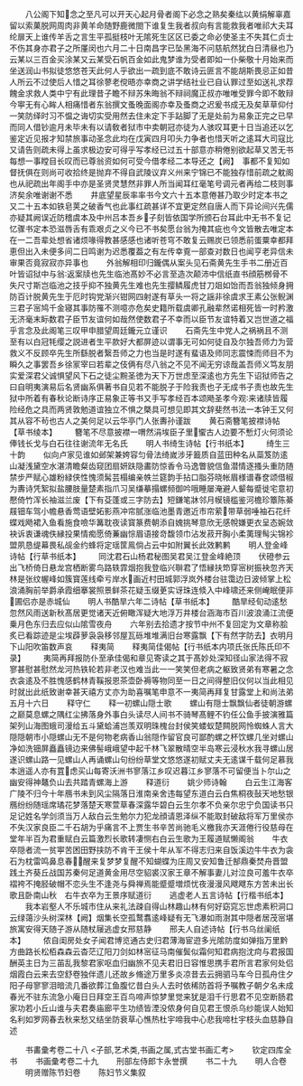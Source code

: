 <!-- { "loadSidebar": true } -->
　　八公阁下知念之至凡可以开天心起月骨者阁下必念之熟矣秦纮以黄绢解辜嘉留以索菓脱网周肉非黄羊命随野鹿微閤下谁复生我者叔向有言能救我者唯祁大夫耳纶扉天上谁传羊舌之言生平孤挺枝叶无隂死生区区已委之命必使圣主不失其仁贞士不伤其身亦君子之所厪闵也六月二十日南昌字已坠黑海不问慈航然犹白日清昼也乃云某以三百金买涂某又云某受石帆百金如此鬼梦谁为受者即如一仆柴敬十月始来而坐送润山书拟徒悠悠苍天此何人乎欲出一疏到底不敢诗云匪言不能胡斯畏忌正如昔人所云不过使后人惜之耳徐蓼老傥晤亦幸商之讲学结社业已自认罪过至如送礼求荐餽金求救人类中宁有此理昔子瞻不辩苏朱晦翁不辩祠魔正叔亦唯唯受罪今即不敢辩今寕无有心眸人相痛惜者东翁撰文蚤晚面阁亦幸及蚤商之迟爰书成无及矣草草仰付一笑防绎时习不愠之诲切实受用然去住未定下手跕脚了无是处前为易象正完之已早而同人借钞逾月未毕未有以请敎者狱市中卖朝冠亦徒为人骇叹耳更十日当追还以乞鉴定近见报才知禁旅事动圣念此均在戊寅四月叩头力争者也惜天听之逺耳大司寇比又请告则疏未得上虽求极边安可得乎写孝经已过五十部意亦稍倦别欲起草又苦无书每想一事瞠目长叹而已尊翁资如何可受今借孝经二本导还之【阙】　事都不复知如督抚俱在则尚可收拾终是抛弃不得自武陵议弃义州来宁锦已不能独存惜前疏之躭阁也从祀疏出年阁手中亦是圣贤灵慧然非罪人所当闻耳红毫笔号调元者再给二枝则事济矣余唯谢谢不悉
　　井底望星辰率率书今文六十五本意倦甚乃取少时定本书之又二十五本如铁皂荚之破香气也此事红疏甚详不宜更定然自唐人而下异论间兴先儒亦疑其阙误近防稽虞本及中州吕本吾乡子刻皆依国学所颁石台耳此中无书不复记忆骤书定本恐滋唇舌有乖艰贞之义今已不书矣愿台翁为掩其疵也今文皆散去唯定本在一二吾辈处想省诸烦喙得教甚感感也诸听苍穹不敢复云赐炭已领悉前蛋粟幸都拜恵但出入未便多间二日鸣谢为迟悉覆葢之有左传幸覔一部查对数日也闻亨老异信未审果否竟寂寂亦异事也
　　外翁解相印归鑨偶从案头见石斋黄先生手书二册近百叶皆诏狱中与翁返案牍也先生临池髙妙不必言至造次颠沛中信纸直书顔筋桞骨不失尺寸斯岂临池之技乎抑不独黄先生难也先生撄鳞履虎甘刀爼如饴而吾翁独倾身拥防百计脱黄先生于厄时钩党渐兴钳网四射遂有草头一将之謡非徐虞求王素公张鲵渊三君子宻鸠千金寝其事防罹不测噫亦危矣史籍所载虞卿孔融辈然诺相死皆一时矜激无济毫末眎数君子臣节友谊何如哉然使数君子不幸而以臣节友谊特着又岂世道之福乎言念及此阁笔三叹甲申腊望周廷鑨元立谨识
　　石斋先生中党人之祸祸且不测至有以白冠牦缨之説进者生平款好大都屏迹以谓事无可如何徒自及尔独吾师力为营救义不反顾卒先生所繇脱者繄吾师之力也当是时遂有蜚语及师同志震悚而师目不为瞬久之事罢吾乡徐冡宰曰若辈之伎俩有尽八翁之不见不闻无穷谅哉盖吾师义笃友朋实爱深君父诚惧望风下石之徒尘黦圣徳为天下万世虑至深逺也方先生下诏狱师告之曰自明夷演易后名贤幽系俱著书自见若不能脱子于险我责也子无成书子责也故先生狱中所着有春秋论断诗序正易象正等书又手写孝经百本颂飏圣孝今观来诸牍皆履险经危之具而两贤敦勉道谊独立不惧之槩具可想见即其文辞斐然书法一本钟王又何其从容不茍也古人之美何足以云华亭门人张夀孙谨跋
　　黄石斋簪笔披襟诗帖【草书绫本】
　　簪笔不尽意披襟一喟然涓埃臣子里蠁古人边要不慙灯火何须论俸钱长戈与白石往往谢流年无名氏
　　明人书绮生诗帖【行书纸本】
　　绮生三十韵
　　似向卢家见谁如邺架兼姱容匀骨法绮嵗涉牙籖质自蓝田种名从蘂笈防逺山凝浅黛空水湛清瞻粲齿窥团扇妍趺隐畵防惊香令马逸瞥貌信鱼潜情逐搔头重防随禁步严赋心雄粉緑侠性愧须髯芸榻编亲帙兰筵韵手拈口脂芬晓帐眉様谱春奁颂借椒为夀诗凭絮拟盐腰肢量楚素指爪习吴缣摹搨螺频御吟哦睡屡淹避人颦每蹙徙宅意初懕倚竹浑长袖滋兰废【下有芟蓬或三字防去】短鎌笔牀邻月幙镜槛鉴河檐珍簟陈綦屐钿车驾小幨悬香莺语壁妬影燕冲帘腻涨临池墨青邀近市帘萦带草弱唾袖石花纤蝶戏飏裙入鱼看施食噞华篝耽夜读寳篆费朝添自媿挑琴意欣无感帨嫌更衣呈态婉敛袂诉衷谦魂佚縁投果情痴愿倚蒹幽悰眉语接竒馥领巾沾发菽开胸小柔荑理髩尖锦袗盟夙恳缇幕畏私觇金约蜂将定瑶筐鳯倘占云中如附翼长此效鹣鹣
　　明人登金峰诗帖【行草书纸本】
　　同沈君石山杨君秘图吴君吴江登金峰絶顶
　　伏磴参云出飞桥倚日悬龙宫栖断雾鸟路轶霏烟抱我登临兴聨君了悟縁扶笻穿宻树振袂忽齐天林是张纹幄峰如簇寳莲线牵亏岸水画近村田城郭浮岚外楼台驻霭边日波倾掌上松浪涌胸前举爵承霞细搴裳照景鲜茶花疑玉缀茰实讶珠连倐入中峰啸还来侧崦眠便非圃侣亦是赤城仙
　　明人书酷旱六年二诗帖【草书纸本】
　　酷旱经旬动逺愁忽然风雨送新秋髙居更觉诸天近俯瞰浑疑大地浮万井楼台涵海市百川波浪涌江流便乗月色东归去应似山隂雪夜舟
　　六年别去拾遗才按节中州不复回定为文章称脍炙已看踪迹是尘埃薜萝袅袅移邻屋瓦砾堆堆满旧台寒露飘【下有然字防去】衣明月下山阳吹笛数声哀
　　释夷简
　　释夷简佳偈帖【行书纸本内项氏张氏陈氏印不录】
　　夷简再拜报防仆至承佳偈和章见寄读之其于髙妙处深知径山家法得不寂寥甚慰甚慰然龙河热铁轮若非老汉也难当此一一笑笑但老病之躯致贤弟有寒暑之念衣衾逺及不胜愧感鹤林青鞵报恩茶壶卧褥等物同至一日之间得整旧仪何以当此相见时就出此纸致谢幸甚天禧方丈亦为助喜嘱笔申意不一夷简再拜复甘露堂上和尚法弟五月十六日
　　释守仁
　　释一初螺山隠士歌
　　螺山有隠士飘飘仙者徒朝游螺之巅莫息螺之隅红尘拂落身外事白头读尽人间书不骑琴髙鲤不钓任公鱼手披演雅篇架列山海图蛾司漫给五斗黛蛤浦岂羡双明珠槐台封侯笑蝼蚁楚闗脱网怜蜘蛛人言大隠隠朝市小隠螺山无不是何物老病香山翁隠作留官良可鄙酌螺之杯饮螺几坐对螺山净如洗钿屏矗矗镜边来佛髻峨峨望中起千林飞翠散晴空半岛寒云浸秋水我寻螺山居遂识螺山路一见螺山人再诵螺山句纷纷草堂文悠悠遂初赋丈夫无逺谋千载何足慕我本逍遥人亦有罝虑买山每寄沃洲书寥落江乡叹迟暮江乡寥落不可留便当卜尔山之幽安得神鼇负山去共踏青螺海上游
　　释道衍
　　姚少师诗翰
　　白云生江海客广陵不归今十年鴈书未到风尘隔落日淮南亲舍违每望东道白云白焦桐夜鼔天地愁银鴈纷纷随瑶席璚花梦落楚天寒萱草春深露华碧白云生尔孝不负亲尔忠宁负国读书只足记姓名学剑须当万人敌白云生勉尔力犯龙顔请恩泽纵不能取封破敌将军万里侯亦不失汉家良臣二千石胡为乎痛言不上贾生书辛苦尚驰毛义檄我亦天涯倦行役慈母在堂年半百为君重赋白云篇激烈长歌转凄恻右白云生歌为王履道赋懒阁翁
　　牛衣卒隠者流一贫寕苦困田野挟防不肯干王侯十年从军不得志归来自饭溪边牛牛衣为衾石为枕雷鸣鼻息春醒来复梦梦复醒不知蝴蝶为庄周又安知鲁迁郜鼎秦焚舟晋盟践土齐葵丘战国苏秦何足道黄金用尽空貂裘汉家王章不解事妻儿对泣良可羞牛衣卒褶袴不掩胫破帽不恋头生不逢尧与舜禅焉能蹙蹙増烦忧夜漫漫风飕飕东方苦未出长歌且卧南山秋　右牛衣卒为王景序赋道衍
　　逃虚老人五言诗帖【行楷书纸本】
　　我本岩壑人不乐城市住从来礼法疎自得山林趣山林有何好窈窕忘世虑素积洞口云绿蔼沙头树深林【阙】烟集长空孤鹜翥逺峰疑有无飞瀑如雨澍其中隠者居茂宻堪旅寓安得天随子游从随杖屦逃虚女邢慈静
　　邢夫人自述诗帖【行书乌丝阑纸本】
　　侬自闺房处女子闻君博览通古史归君薄海宦逰多光隂防度如弹指万里黔方曲路长松栢森森云杳茫辽阳刀剑如林宻征马南催鬓似霜何知君病抱沈疴与君报国酬英主日为三苖乱我黎君家呕血归幽旅不见夫君旧日容惟思携手君所言君家何处侣烟霞白云来去空舒卷独伴遗儿还故乡脩途万里多炎凉昔去云拥驷马车今日孤舟住夕阳子母寥寥泪暗流几番欲葬江鱼腹忆昔白头人去时依稀防首将予嘱教子朝夕名未成春光不驻东流急小庵日日拜空王百鸟啼声惊梦里觉来犹是泪千行思君不见空断肠君家功若小丘山谁与夫君奏庙廊平生功绩皆湮没侬身何自见君王恨杀乌纱能误人始知名利如罗网春去秋来愁又结坐防衰草心憔热杜宇啼我中心悲我啼杜宇枝头血慈静自述













　　书畵彚考卷二十八
<子部,艺术类,书画之属,式古堂书画汇考>
　　钦定四库全书
　　书画彚考卷二十九
　　刑部左侍郎卞永誉撰
　　书二十九
　　明人合卷
　　明贤赠陈节妇卷
　　陈妇节义集叙
